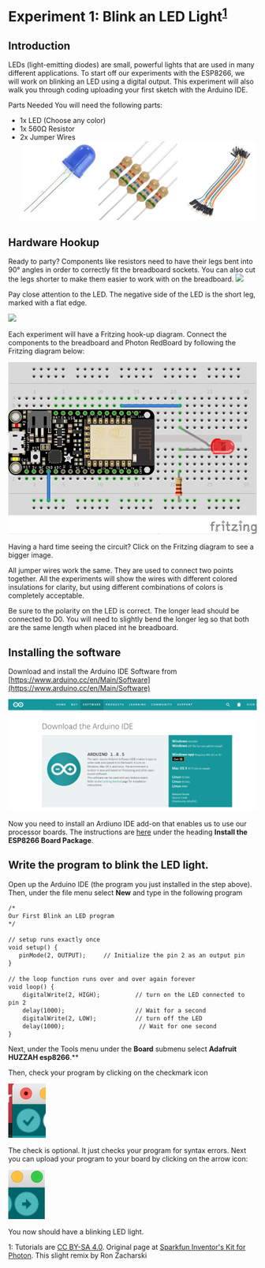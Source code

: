 # Experiment 1: Blink an LED Light<sup>[1](#myfootnote1)</sup>
## Introduction
LEDs (light-emitting diodes) are small, powerful lights that are used in many different applications. To start off our experiments with the ESP8266, we will work on blinking an LED using a digital output.  This experiment will also walk you through coding uploading your first sketch with the Arduino IDE.

Parts Needed
You will need the following parts:

* 1x LED (Choose any color)
* 1x 560Ω Resistor
* 2x Jumper Wires
![](pics/combo.png)

## Hardware Hookup
Ready to party? Components like resistors need to have their legs bent into 90° angles in order to correctly fit the breadboard sockets. You can also cut the legs shorter to make them easier to work with on the breadboard.
![](https://cdn.sparkfun.com/assets/learn_tutorials/2/7/5/resistor_bent_legs_drawing.png)

Pay close attention to the LED. The negative side of the LED is the short leg, marked with a flat edge.


![](https://cdn.sparkfun.com/assets/learn_tutorials/2/7/5/LED_drawing_01.png)

Each experiment will have a Fritzing hook-up diagram. Connect the components to the breadboard and Photon RedBoard by following the Fritzing diagram below:


![](pics/experiment1small_bb.png)

Having a hard time seeing the circuit? Click on the Fritzing diagram to see a bigger image.

All jumper wires work the same. They are used to connect two points together. All the experiments will show the wires with different colored insulations for clarity, but using different combinations of colors is completely acceptable.

Be sure to the polarity on the LED is correct. The longer lead should be connected to D0. You will need to slightly bend the longer leg so that both are the same length when placed int he breadboard.


## Installing the software

Download and install the Arduino IDE Software from [https://www.arduino.cc/en/Main/Software](https://www.arduino.cc/en/Main/Software)

![](pics/arduino.png)

Now you need to install an Ardiuno IDE add-on that enables us to use our processor boards. The instructions are [here](https://learn.adafruit.com/adafruit-feather-huzzah-esp8266/pinouts?view=all#using-arduino-ide) under the heading **Install the ESP8266 Board Package**.

## Write the program to blink the LED light.
Open up the Arduino IDE (the program you just installed in the step above). Then, under the file menu select **New** and type in the following program


	/*
    Our First Blink an LED program
    */
     
    // setup runs exactly once
    void setup() {
       pinMode(2, OUTPUT);     // Initialize the pin 2 as an output pin
    }

    // the loop function runs over and over again forever
    void loop() {
        digitalWrite(2, HIGH);          // turn on the LED connected to pin 2
        delay(1000);                    // Wait for a second
        digitalWrite(2, LOW);           // turn off the LED
        delay(1000);                     // Wait for one second
    }


Next, under the Tools menu under the **Board** submenu select **Adafruit HUZZAH esp8266**.**

Then, check your program by clicking on the checkmark icon

![](pics/check.png)

The check is optional. It just checks your program for syntax errors. Next you can upload your program to your board by clicking on the arrow icon:

![](pics/load.png)

You now should have a blinking LED light.



<a name="myfootnote1">1</a>: Tutorials are [CC BY-SA 4.0](https://creativecommons.org/licenses/by-sa/4.0/). Original page at [Sparkfun Inventor's Kit for Photon](https://learn.sparkfun.com/tutorials/sparkfun-inventors-kit-for-photon-experiment-guide/experiment-1-hello-world-blink-an-led).  This slight remix by Ron Zacharski
